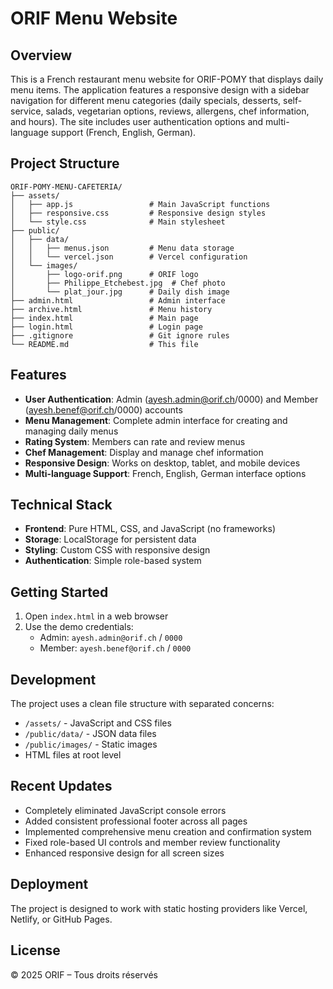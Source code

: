 # ORIF Menu Website

## Overview

This is a French restaurant menu website for ORIF-POMY that displays daily menu items. The application features a responsive design with a sidebar navigation for different menu categories (daily specials, desserts, self-service, salads, vegetarian options, reviews, allergens, chef information, and hours). The site includes user authentication options and multi-language support (French, English, German).

## Project Structure

```
ORIF-POMY-MENU-CAFETERIA/
├── assets/
│   ├── app.js                 # Main JavaScript functions
│   ├── responsive.css         # Responsive design styles
│   └── style.css              # Main stylesheet
├── public/
│   ├── data/
│   │   ├── menus.json         # Menu data storage
│   │   └── vercel.json        # Vercel configuration
│   └── images/
│       ├── logo-orif.png      # ORIF logo
│       ├── Philippe_Etchebest.jpg  # Chef photo
│       └── plat_jour.jpg      # Daily dish image
├── admin.html                 # Admin interface
├── archive.html               # Menu history
├── index.html                 # Main page
├── login.html                 # Login page
├── .gitignore                 # Git ignore rules
└── README.md                  # This file
```

## Features

- **User Authentication**: Admin (ayesh.admin@orif.ch/0000) and Member (ayesh.benef@orif.ch/0000) accounts
- **Menu Management**: Complete admin interface for creating and managing daily menus
- **Rating System**: Members can rate and review menus
- **Chef Management**: Display and manage chef information
- **Responsive Design**: Works on desktop, tablet, and mobile devices
- **Multi-language Support**: French, English, German interface options

## Technical Stack

- **Frontend**: Pure HTML, CSS, and JavaScript (no frameworks)
- **Storage**: LocalStorage for persistent data
- **Styling**: Custom CSS with responsive design
- **Authentication**: Simple role-based system

## Getting Started

1. Open `index.html` in a web browser
2. Use the demo credentials:
   - Admin: `ayesh.admin@orif.ch` / `0000`
   - Member: `ayesh.benef@orif.ch` / `0000`

## Development

The project uses a clean file structure with separated concerns:

- `/assets/` - JavaScript and CSS files
- `/public/data/` - JSON data files
- `/public/images/` - Static images
- HTML files at root level

## Recent Updates

- Completely eliminated JavaScript console errors
- Added consistent professional footer across all pages
- Implemented comprehensive menu creation and confirmation system
- Fixed role-based UI controls and member review functionality
- Enhanced responsive design for all screen sizes

## Deployment

The project is designed to work with static hosting providers like Vercel, Netlify, or GitHub Pages.

## License

© 2025 ORIF – Tous droits réservés